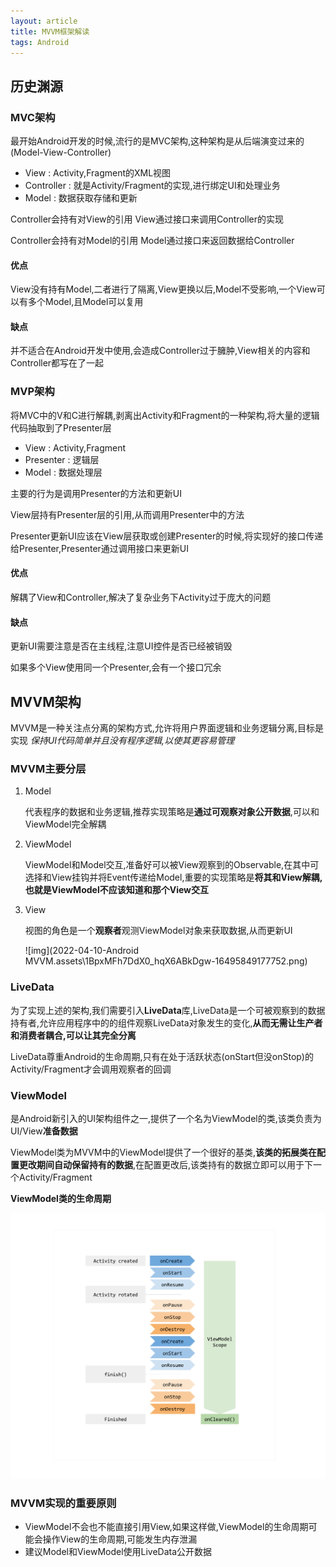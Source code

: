 ```yaml
---
layout: article
title: MVVM框架解读
tags: Android
---
```


## 历史渊源

### MVC架构

最开始Android开发的时候,流行的是MVC架构,这种架构是从后端演变过来的(Model-View-Controller)

- View : Activity,Fragment的XML视图
- Controller : 就是Activity/Fragment的实现,进行绑定UI和处理业务
- Model : 数据获取存储和更新 

Controller会持有对View的引用   View通过接口来调用Controller的实现

Controller会持有对Model的引用   Model通过接口来返回数据给Controller

#### 优点

View没有持有Model,二者进行了隔离,View更换以后,Model不受影响,一个View可以有多个Model,且Model可以复用

#### 缺点

并不适合在Android开发中使用,会造成Controller过于臃肿,View相关的内容和Controller都写在了一起



### MVP架构

将MVC中的V和C进行解耦,剥离出Activity和Fragment的一种架构,将大量的逻辑代码抽取到了Presenter层

- View : Activity,Fragment
- Presenter : 逻辑层
- Model : 数据处理层

主要的行为是调用Presenter的方法和更新UI

View层持有Presenter层的引用,从而调用Presenter中的方法

Presenter更新UI应该在View层获取或创建Presenter的时候,将实现好的接口传递给Presenter,Presenter通过调用接口来更新UI

#### 优点

解耦了View和Controller,解决了复杂业务下Activity过于庞大的问题

#### 缺点

更新UI需要注意是否在主线程,注意UI控件是否已经被销毁

如果多个View使用同一个Presenter,会有一个接口冗余



## MVVM架构

MVVM是一种关注点分离的架构方式,允许将用户界面逻辑和业务逻辑分离,目标是实现 *保持UI代码简单并且没有程序逻辑,以使其更容易管理*

### MVVM主要分层

1. Model 

   代表程序的数据和业务逻辑,推荐实现策略是**通过可观察对象公开数据**,可以和ViewModel完全解耦

2. ViewModel

   ViewModel和Model交互,准备好可以被View观察到的Observable,在其中可选择和View挂钩并将Event传递给Model,重要的实现策略是**将其和View解耦,也就是ViewModel不应该知道和那个View交互**

3. View

   视图的角色是一个**观察者**观测ViewModel对象来获取数据,从而更新UI

   

   ![img](2022-04-10-Android MVVM.assets\1BpxMFh7DdX0_hqX6ABkDgw-16495849177752.png)

### LiveData

为了实现上述的架构,我们需要引入**LiveData**库,LiveData是一个可被观察到的数据持有者,允许应用程序中的的组件观察LiveData对象发生的变化,**从而无需让生产者和消费者耦合,可以让其完全分离**

LiveData尊重Android的生命周期,只有在处于活跃状态(onStart但没onStop)的Activity/Fragment才会调用观察者的回调

### ViewModel

是Android新引入的UI架构组件之一,提供了一个名为ViewModel的类,该类负责为UI/View**准备数据**

ViewModel类为MVVM中的ViewModel提供了一个很好的基类,**该类的拓展类在配置更改期间自动保留持有的数据**,在配置更改后,该类持有的数据立即可以用于下一个Activity/Fragment

**ViewModel类的生命周期**

![img](2022-04-10-Android%20MVVM.assets/1uWXunt0A6fKUFU8PsTLkfA-16495973648345.png)

### MVVM实现的重要原则

- ViewModel不会也不能直接引用View,如果这样做,ViewModel的生命周期可能会操作View的生命周期,可能发生内存泄漏
- 建议Model和ViewModel使用LiveData公开数据